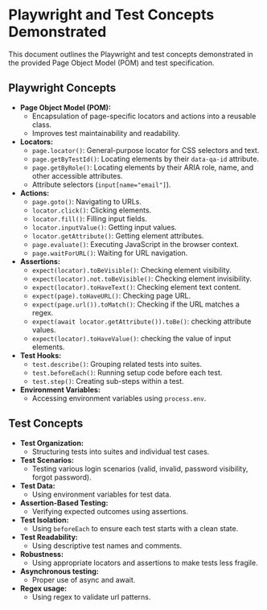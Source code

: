 # Playwright and Test Concepts Demonstrated

This document outlines the Playwright and test concepts demonstrated in the provided Page Object Model (POM) and test specification.

## Playwright Concepts

* **Page Object Model (POM):**
    * Encapsulation of page-specific locators and actions into a reusable class.
    * Improves test maintainability and readability.
* **Locators:**
    * `page.locator()`: General-purpose locator for CSS selectors and text.
    * `page.getByTestId()`: Locating elements by their `data-qa-id` attribute.
    * `page.getByRole()`: Locating elements by their ARIA role, name, and other accessible attributes.
    * Attribute selectors (`input[name="email"]`).
* **Actions:**
    * `page.goto()`: Navigating to URLs.
    * `locator.click()`: Clicking elements.
    * `locator.fill()`: Filling input fields.
    * `locator.inputValue()`: Getting input values.
    * `locator.getAttribute()`: Getting element attributes.
    * `page.evaluate()`: Executing JavaScript in the browser context.
    * `page.waitForURL()`: Waiting for URL navigation.
* **Assertions:**
    * `expect(locator).toBeVisible()`: Checking element visibility.
    * `expect(locator).not.toBeVisible()`: Checking element invisibility.
    * `expect(locator).toHaveText()`: Checking element text content.
    * `expect(page).toHaveURL()`: Checking page URL.
    * `expect(page.url()).toMatch()`: Checking if the URL matches a regex.
    * `expect(await locator.getAttribute()).toBe()`: checking attribute values.
    * `expect(locator).toHaveValue()`: checking the value of input elements.
* **Test Hooks:**
    * `test.describe()`: Grouping related tests into suites.
    * `test.beforeEach()`: Running setup code before each test.
    * `test.step()`: Creating sub-steps within a test.
* **Environment Variables:**
    * Accessing environment variables using `process.env`.

## Test Concepts

* **Test Organization:**
    * Structuring tests into suites and individual test cases.
* **Test Scenarios:**
    * Testing various login scenarios (valid, invalid, password visibility, forgot password).
* **Test Data:**
    * Using environment variables for test data.
* **Assertion-Based Testing:**
    * Verifying expected outcomes using assertions.
* **Test Isolation:**
    * Using `beforeEach` to ensure each test starts with a clean state.
* **Test Readability:**
    * Using descriptive test names and comments.
* **Robustness:**
    * Using appropriate locators and assertions to make tests less fragile.
* **Asynchronous testing:**
    * Proper use of async and await.
* **Regex usage:**
    * Using regex to validate url patterns.

